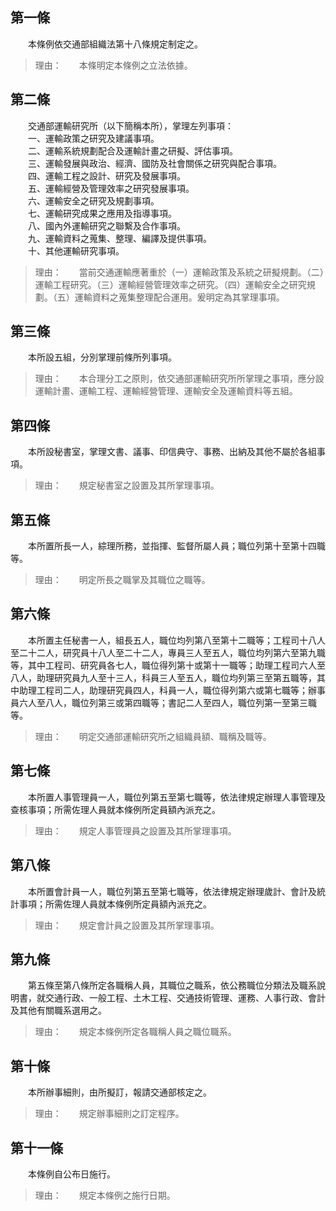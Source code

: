 第一條 
-------
　　本條例依交通部組織法第十八條規定制定之。  
> 理由：　　本條明定本條例之立法依據。



第二條 
-------
　　交通部運輸研究所（以下簡稱本所），掌理左列事項：  
　　一、運輸政策之研究及建議事項。  
　　二、運輸系統規劃配合及運輸計畫之研擬、評估事項。  
　　三、運輸發展與政治、經濟、國防及社會關係之研究與配合事項。  
　　四、運輸工程之設計、研究及發展事項。  
　　五、運輸經營及管理效率之研究發展事項。  
　　六、運輸安全之研究及規劃事項。  
　　七、運輸研究成果之應用及指導事項。  
　　八、國內外運輸研究之聯繫及合作事項。  
　　九、運輸資料之蒐集、整理、編譯及提供事項。  
　　十、其他運輸研究事項。  
> 理由：　　當前交通運輸應著重於（一）運輸政策及系統之研擬規劃。（二）運輸工程研究。（三）運輸經營管理效率之研究。（四）運輸安全之研究規劃。（五）運輸資料之蒐集整理配合運用。爰明定為其掌理事項。



第三條 
-------
　　本所設五組，分別掌理前條所列事項。  
> 理由：　　本合理分工之原則，依交通部運輸研究所所掌理之事項，應分設運輸計畫、運輸工程、運輸經營管理、運輸安全及運輸資料等五組。



第四條 
-------
　　本所設秘書室，掌理文書、議事、印信典守、事務、出納及其他不屬於各組事項。  
> 理由：　　規定秘書室之設置及其所掌理事項。



第五條 
-------
　　本所置所長一人，綜理所務，並指揮、監督所屬人員；職位列第十至第十四職等。  
> 理由：　　明定所長之職掌及其職位之職等。



第六條 
-------
　　本所置主任秘書一人，組長五人，職位均列第八至第十二職等；工程司十八人至二十二人，研究員十八人至二十二人，專員三人至五人，職位均列第六至第九職等，其中工程司、研究員各七人，職位得列第十或第十一職等；助理工程司六人至八人，助理研究員九人至十三人，科員三人至五人，職位均列第三至第五職等，其中助理工程司二人，助理研究員四人，科員一人，職位得列第六或第七職等；辦事員六人至八人，職位列第三或第四職等；書記二人至四人，職位列第一至第三職等。  
> 理由：　　明定交通部運輸研究所之組織員額、職稱及職等。



第七條 
-------
　　本所置人事管理員一人，職位列第五至第七職等，依法律規定辦理人事管理及查核事項；所需佐理人員就本條例所定員額內派充之。  
> 理由：　　規定人事管理員之設置及其所掌理事項。



第八條 
-------
　　本所置會計員一人，職位列第五至第七職等，依法律規定辦理歲計、會計及統計事項；所需佐理人員就本條例所定員額內派充之。  
> 理由：　　規定會計員之設置及其所掌理事項。



第九條 
-------
　　第五條至第八條所定各職稱人員，其職位之職系，依公務職位分類法及職系說明書，就交通行政、一般工程、土木工程、交通技術管理、運務、人事行政、會計及其他有關職系選用之。  
> 理由：　　規定本條例所定各職稱人員之職位職系。



第十條 
-------
　　本所辦事細則，由所擬訂，報請交通部核定之。  
> 理由：　　規定辦事細則之訂定程序。



第十一條 
---------
　　本條例自公布日施行。  
> 理由：　　規定本條例之施行日期。
